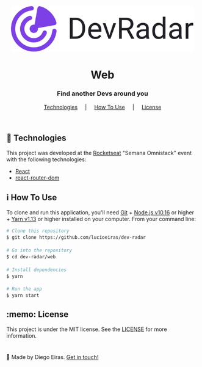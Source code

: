 <p align="center">
  <img src="../logo.svg" alt="Proffy" width="480px" />
</p>

<h1 align="center">Web</h1>

<h3 align="center">Find another Devs around you</h3>

<p align="center">
  <a href="#techs">Technologies</a> &nbsp;&nbsp;&nbsp; | &nbsp;&nbsp;&nbsp; <a href="#use">How To Use</a> &nbsp;&nbsp;&nbsp; | &nbsp;&nbsp;&nbsp; <a href="#license">License</a>
</p>

<br>

<h2 id="techs">🚀 Technologies </h1>

This project was developed at the [Rocketseat](https://rocketseat.com.br/) "Semana Omnistack" event with the following technologies:

-  [React](https://pt-br.reactjs.org/)
-  [react-router-dom](https://reactrouter.com/web/guides/quick-start)

<h2 id="use">ℹ How To Use </h1>

To clone and run this application, you'll need [Git](https://git-scm.com) + [Node.js v10.16](https://nodejs.org/) or higher + [Yarn v1.13](https://yarnpkg.com/) or higher installed on your computer. From your command line:

```bash
# Clone this repository
$ git clone https://github.com/lucioeiras/dev-radar

# Go into the repository
$ cd dev-radar/web

# Install dependencies
$ yarn 

# Run the app
$ yarn start
```

<h2 id="license">:memo: License</h2>

This project is under the MIT license. See the [LICENSE](https://github.com/lukemorales/react-github-repo-list/blob/master/LICENSE) for more information.

<h1> </h1>

👋 Made by Diego Eiras. 
[Get in touch!](https://www.linkedin.com/in/diego-eiras-2005ba19b/)
